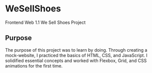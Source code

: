 # WeSellShoes
Frontend Web 1.1 We Sell Shoes Project 

## Purpose 
The purpose of this project was to learn by doing. Through creating a mock-website, I practiced the basics of HTML, CSS, and JavaScript. I solidified essential concepts and worked with Flexbox, Grid, and CSS animations for the first time. 
